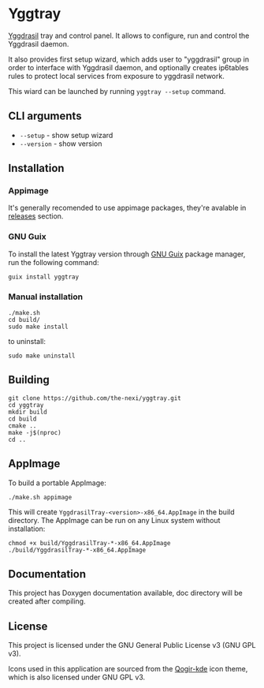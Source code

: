 # Yggtray

[Yggdrasil](https://yggdrasil-network.github.io/) tray and control panel.  It
allows to configure, run and control the Yggdrasil daemon.

It also provides first setup wizard, which adds user to "yggdrasil" group in order to interface with Yggdrasil daemon, and optionally creates ip6tables rules to protect local services from exposure to yggdrasil network.

This wiard can be launched by running `yggtray --setup` command.

## CLI arguments

* `--setup` - show setup wizard
* `--version` - show version


## Installation

### Appimage

It's generally recomended to use appimage packages, they're avalable in [releases](https://github.com/the-nexi/yggtray/releases) section.

### GNU Guix

To install the latest Yggtray version through [GNU Guix](https://guix.gnu.org/) package manager, run the following command:
```
guix install yggtray
```

### Manual installation

```
./make.sh
cd build/
sudo make install
```

to uninstall:
```
sudo make uninstall
```

## Building

```
git clone https://github.com/the-nexi/yggtray.git
cd yggtray
mkdir build
cd build
cmake ..
make -j$(nproc)
cd .. 
```

## AppImage

To build a portable AppImage:
```
./make.sh appimage
```

This will create `YggdrasilTray-<version>-x86_64.AppImage` in the build directory. The AppImage can be run on any Linux system without installation:
```
chmod +x build/YggdrasilTray-*-x86_64.AppImage
./build/YggdrasilTray-*-x86_64.AppImage
```

## Documentation
This project has Doxygen documentation available, doc directory will be created after compiling.

## License

This project is licensed under the GNU General Public License v3 (GNU GPL v3).  

Icons used in this application are sourced from the [Qogir-kde](https://github.com/vinceliuice/Qogir-kde) icon theme, which is also licensed under GNU GPL v3.  


